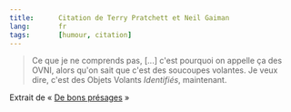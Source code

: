 ```yaml
--- 
title:      Citation de Terry Pratchett et Neil Gaiman 
lang:       fr 
tags:       [humour, citation]
---
```


> Ce que je ne comprends pas, [...] c'est pourquoi on appelle ça des OVNI, alors qu'on sait que c'est des soucoupes volantes. Je veux dire, c'est des Objets Volants *Identifiés*, maintenant.


Extrait de « [De bons présages](http://www.amazon.fr/exec/obidos/ASIN/2290315869/phpheaven-21) »
